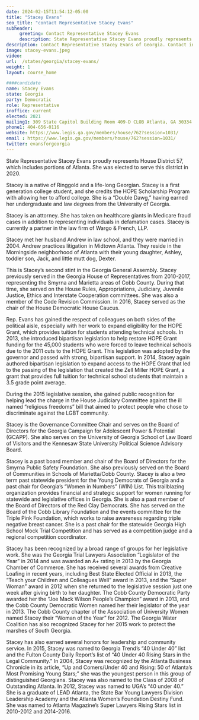 ```yaml
---
date: 2024-02-15T11:54:12-05:00
title: "Stacey Evans"
seo_title: "contact Representative Stacey Evans"
subheader:
     greeting: Contact Representative Stacey Evans
     description: State Representative Stacey Evans proudly represents House District 57, which includes portions of Atlanta. She was elected to serve this district in 2020.
description: Contact Representative Stacey Evans of Georgia. Contact information for Stacey Evans includes email address, phone number, and mailing address.
image: stacey-evans.jpeg
video:
url:  /states/georgia/stacey-evans/
weight: 1
layout: course_home

####candidate
name: Stacey Evans
state: Georgia
party: Democratic
role: Representative
inoffice: current
elected: 2021
mailing1: 309 State Capitol Building Room 409-D CLOB Atlanta, GA 30334
phone1: 404-656-0116
website: https://www.legis.ga.gov/members/house/762?session=1031/
email : https://www.legis.ga.gov/members/house/762?session=1031/
twitter: evansforgeorgia
---
```


State Representative Stacey Evans proudly represents House District 57, which includes portions of Atlanta. She was elected to serve this district in 2020.

Stacey is a native of Ringgold and a life-long Georgian. Stacey is a first generation college student, and she credits the HOPE Scholarship Program with allowing her to afford college. She is a “Double Dawg,” having earned her undergraduate and law degrees from the University of Georgia.

Stacey is an attorney. She has taken on healthcare giants in Medicare fraud cases in addition to representing individuals in defamation cases. Stacey is currently a partner in the law firm of Wargo & French, LLP.

Stacey met her husband Andrew in law school, and they were married in 2004. Andrew practices litigation in Midtown Atlanta. They reside in the Morningside neighborhood of Atlanta with their young daughter, Ashley, toddler son, Jack, and little mutt dog, Dexter.

This is Stacey’s second stint in the Georgia General Assembly. Stacey previously served in the Georgia House of Representatives from 2010-2017, representing the Smyrna and Marietta areas of Cobb County. During that time, she served on the House Rules, Appropriations, Judiciary, Juvenile Justice, Ethics and Interstate Cooperation committees. She was also a member of the Code Revision Commission. In 2016, Stacey served as the chair of the House Democratic House Caucus.

Rep. Evans has gained the respect of colleagues on both sides of the political aisle, especially with her work to expand eligibility for the HOPE Grant, which provides tuition for students attending technical schools. In 2013, she introduced bipartisan legislation to help restore HOPE Grant funding for the 45,000 students who were forced to leave technical schools due to the 2011 cuts to the HOPE Grant. This legislation was adopted by the governor and passed with strong, bipartisan support. In 2014, Stacey again authored bipartisan legislation to expand access to the HOPE Grant that led to the passing of the legislation that created the Zell Miller HOPE Grant, a grant that provides full tuition for technical school students that maintain a 3.5 grade point average.

During the 2015 legislative session, she gained public recognition for helping lead the charge in the House Judiciary Committee against the ill named “religious freedoms” bill that aimed to protect people who chose to discriminate against the LGBT community.

Stacey is the Governance Committee Chair and serves on the Board of Directors for the Georgia Campaign for Adolescent Power & Potential (GCAPP). She also serves on the University of Georgia School of Law Board of Visitors and the Kennesaw State University Political Science Advisory Board.

Stacey is a past board member and chair of the Board of Directors for the Smyrna Public Safety Foundation. She also previously served on the Board of Communities in Schools of Marietta/Cobb County. Stacey is also a two term past statewide president for the Young Democrats of Georgia and a past chair for Georgia’s “Women in Numbers” (WIN) List. This trailblazing organization provides financial and strategic support for women running for statewide and legislative offices in Georgia. She is also a past member of the Board of Directors of the Red Clay Democrats. She has served on the Board of the Cobb Library Foundation and the events committee for the Triple Pink Foundation, which works to raise awareness regarding triple negative breast cancer. She is a past chair for the statewide Georgia High School Mock Trial Competition and has served as a competition judge and a regional competition coordinator.

Stacey has been recognized by a broad range of groups for her legislative work. She was the Georgia Trial Lawyers Association “Legislator of the Year” in 2014 and was awarded an A+ rating in 2013 by the Georgia Chamber of Commerce. She has received several awards from Creative Loafing in recent years, including Best State Elected Official in 2013, the “Teach your Children and Colleagues Well” award in 2013, and the “Super Woman” award in 2012 when she returned to the legislative session just one week after giving birth to her daughter. The Cobb County Democratic Party awarded her the “Joe Mack Wilson People’s Champion” award in 2013, and the Cobb County Democratic Women named her their legislator of the year in 2013. The Cobb County chapter of the Association of University Women named Stacey their “Woman of the Year” for 2012. The Georgia Water Coalition has also recognized Stacey for her 2015 work to protect the marshes of South Georgia.

Stacey has also earned several honors for leadership and community service. In 2015, Stacey was named to Georgia Trend’s “40 Under 40” list and the Fulton County Daily Report’s list of “40 Under 40 Rising Stars in the Legal Community.” In 2004, Stacey was recognized by the Atlanta Business Chronicle in its article, “Up and Comers/Under 40 and Rising: 50 of Atlanta’s Most Promising Young Stars;” she was the youngest person in this group of distinguished Georgians. Stacey was also named to the Class of 2008 of Outstanding Atlanta. In 2012, Stacey was named to UGA’s “40 under 40.” She is a graduate of LEAD Atlanta, the State Bar Young Lawyers Division Leadership Academy and the Atlanta Women’s Foundation Destiny Fund. She was named to Atlanta Magazine’s Super Lawyers Rising Stars list in 2010-2012 and 2014-2016.
